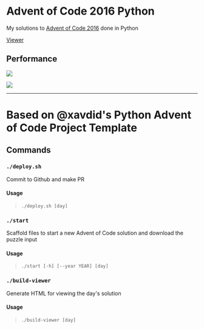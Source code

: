 # Advent of Code 2016 Python

My solutions to [Advent of Code 2016](https://adventofcode.com/2016) done in Python

[Viewer](https://sergiorgiraldo.github.io/AdventOfCode2016/viewer/)

## Performance

![](https://img.shields.io/badge/day%20📅-24-blue)
 
![](https://img.shields.io/badge/stars%20⭐-50-yellow)

---

# Based on @xavdid's Python Advent of Code Project Template

## Commands

### `./deploy.sh` 

Commit to Github and make PR

#### Usage

> `./deploy.sh [day]`

### `./start` 

Scaffold files to start a new Advent of Code solution and download the puzzle input

#### Usage

> `./start [-h] [--year YEAR] [day]`

### `./build-viewer` 

Generate HTML for viewing the day's solution

#### Usage

> `./build-viewer [day]`

